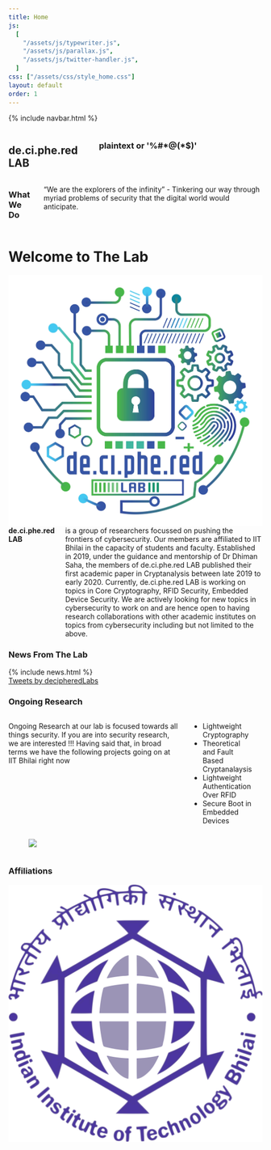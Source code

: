```yaml
---
title: Home
js:
  [
    "/assets/js/typewriter.js",
    "/assets/js/parallax.js",
    "/assets/js/twitter-handler.js",
  ]
css: ["/assets/css/style_home.css"]
layout: default
order: 1
---
```


{% include navbar.html %}

<section class="header">
<div class="row">
    <div class="five columns">
        <h1>de.ci.phe.red<div class="name-small">LAB</div></h1>
        <br>
        <h3 class="heading">plaintext  or <span class="typewriter" >'%#*@(*$)'</span></h3>
    </div>
    <div class="motivation seven columns">
        <h3 class="heading">What We Do</h3>
        <p>
        “We are the explorers of the infinity” - Tinkering our way through myriad problems of security that the digital world would anticipate. 
        </p>
    </div>
</div>            
</section>
<!-- {% include navbar.html %} -->
<div class="row">
    <div class="spacer-small"></div>
</div>
<div class="row">
    <h1>Welcome to The Lab</h1>
    <div class="row">
        <div class="three columns">
            <img width="100%" src="/assets/images/logo.jpg">
        </div>
        <div class="nine columns">
        <b>de.ci.phe.red LAB</b> is a group of researchers focussed on pushing the frontiers of cybersecurity. Our members are affiliated to IIT Bhilai in the capacity of students and faculty. Established in 2019, under the guidance and mentorship of Dr Dhiman Saha, the members of de.ci.phe.red LAB published their first academic paper in Cryptanalysis between late 2019 to early 2020. Currently, de.ci.phe.red LAB is working on topics in Core Cryptography, RFID Security, Embedded Device Security. We are actively looking for new topics in cybersecurity to work on and are hence open to having research collaborations with other academic institutes on topics from cybersecurity including but not limited to the above.
        </div>
    </div>
    
</div>
<div class="spacer-small"></div>
<div class="news row">
    <h3 class="heading">News From The Lab</h3>
    <!-- <div class="half columns">&nbsp;</div> -->
    <div class="intro eight columns">
            {% include news.html %}
            <div class="row">
                <div class="spacer-small"></div>
            </div>
    </div>
    <!-- <div class="one columns">&nbsp;</div>  -->
    <div class="four columns">
        <div style="float:right;">
            <a class="twitter-timeline" data-lang="en" data-width="22em" data-height="50em" data-theme="dark" href="https://twitter.com/decipheredLabs?ref_src=twsrc%5Etfw">Tweets by decipheredLabs</a> <script async src="https://platform.twitter.com/widgets.js" charset="utf-8"></script>
        </div>
        <!-- <img style="float:left;max-width: 100%;" src="https://imgs.xkcd.com/comics/password_strength.png"> -->
    </div>
</div>

<div class="row">
    <h3 class="heading">Ongoing Research</h3>
    <div class="six columns">
        <p>
            Ongoing Research at our lab is focused towards all things security. If you are into security research, we are interested !!!
            Having said that, in broad terms we have the following projects going on at IIT Bhilai right now
            <ul>
                <li>Lightweight Cryptography</li>
                <li>Theoretical and Fault Based Cryptanalaysis</li>
                <li>Lightweight Authentication Over RFID</li>
                <li>Secure Boot in Embedded Devices</li>
            </ul>
        </p>        
    </div>
    <div style="margin-left: 0" class="six columns">
        <figure>
            <img style="float: right; max-width: 100%;" src="https://imgs.xkcd.com/comics/security.png">
            <!-- <figcaption class=""><a href="xkcd.com">Image Taken From the xkcd Comics: Security</a></figcaption> -->
        </figure>
    </div>
</div>

<div class="row">
    <div class="spacer-small"></div>
</div>

<div class="row">
    <h3 class="heading">Affiliations</h3>
    <img class="logo" src="/assets/images/iitbh.png">
</div>
